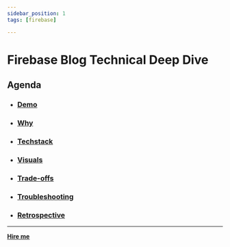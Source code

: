 ```yaml
---
sidebar_position: 1
tags: [firebase]

---
```


# Firebase Blog Technical Deep Dive



## Agenda
* ### [Demo](/docs/projects/Firebase%20blog%20application/demo)
* ### [Why](/docs/projects/Firebase%20blog%20application/why)
* ###  [Techstack](/docs/projects/Firebase%20blog%20application/techstack)
* ###  [Visuals](/docs/projects/Firebase%20blog%20application/visuals)
* ###  [Trade-offs](/docs/projects/Firebase%20blog%20application/tradeoffs)
* ###  [Troubleshooting](/docs/projects/Firebase%20blog%20application/troubleshooting)
* ###  [Retrospective](/docs/projects/Firebase%20blog%20application/retrospective)


<hr></hr>

<a href="https://calendly.com/mattherzog/business-chat" target="_blank"><b><u>Hire me</u></b></a>
